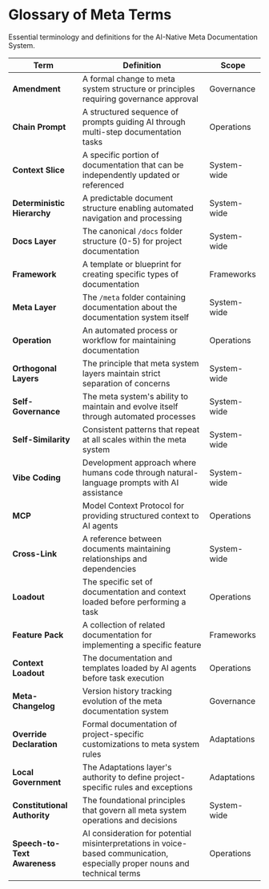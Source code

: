 # Glossary of Meta Terms

Essential terminology and definitions for the AI-Native Meta Documentation System.

| Term | Definition | Scope |
|------|------------|-------|
| **Amendment** | A formal change to meta system structure or principles requiring governance approval | Governance |
| **Chain Prompt** | A structured sequence of prompts guiding AI through multi-step documentation tasks | Operations |
| **Context Slice** | A specific portion of documentation that can be independently updated or referenced | System-wide |
| **Deterministic Hierarchy** | A predictable document structure enabling automated navigation and processing | System-wide |
| **Docs Layer** | The canonical `/docs` folder structure (0-5) for project documentation | System-wide |
| **Framework** | A template or blueprint for creating specific types of documentation | Frameworks |
| **Meta Layer** | The `/meta` folder containing documentation about the documentation system itself | System-wide |
| **Operation** | An automated process or workflow for maintaining documentation | Operations |
| **Orthogonal Layers** | The principle that meta system layers maintain strict separation of concerns | System-wide |
| **Self-Governance** | The meta system's ability to maintain and evolve itself through automated processes | System-wide |
| **Self-Similarity** | Consistent patterns that repeat at all scales within the meta system | System-wide |
| **Vibe Coding** | Development approach where humans code through natural-language prompts with AI assistance | System-wide |
| **MCP** | Model Context Protocol for providing structured context to AI agents | Operations |
| **Cross-Link** | A reference between documents maintaining relationships and dependencies | System-wide |
| **Loadout** | The specific set of documentation and context loaded before performing a task | Operations |
| **Feature Pack** | A collection of related documentation for implementing a specific feature | Frameworks |
| **Context Loadout** | The documentation and templates loaded by AI agents before task execution | Operations |
| **Meta-Changelog** | Version history tracking evolution of the meta documentation system | Governance |
| **Override Declaration** | Formal documentation of project-specific customizations to meta system rules | Adaptations |
| **Local Government** | The Adaptations layer's authority to define project-specific rules and exceptions | Adaptations |
| **Constitutional Authority** | The foundational principles that govern all meta system operations and decisions | System-wide |
| **Speech-to-Text Awareness** | AI consideration for potential misinterpretations in voice-based communication, especially proper nouns and technical terms | Operations |